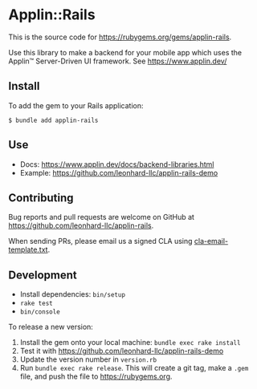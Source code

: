 # Applin::Rails

This is the source code for <https://rubygems.org/gems/applin-rails>.

Use this library to make a backend for your mobile app which uses
the Applin™ Server-Driven UI framework.
See <https://www.applin.dev/>

## Install
To add the gem to your Rails application:

    $ bundle add applin-rails

## Use
* Docs: <https://www.applin.dev/docs/backend-libraries.html>
* Example: <https://github.com/leonhard-llc/applin-rails-demo>

## Contributing
Bug reports and pull requests are welcome on GitHub at <https://github.com/leonhard-llc/applin-rails>.

When sending PRs, please email us a signed CLA using [cla-email-template.txt](cla-email-template.txt).

## Development
* Install dependencies: `bin/setup`
* `rake test`
* `bin/console`

To release a new version:
1. Install the gem onto your local machine: `bundle exec rake install`
2. Test it with <https://github.com/leonhard-llc/applin-rails-demo>
1. Update the version number in `version.rb`
1. Run `bundle exec rake release`.  This will create a git tag, make a `.gem` file, and push the file to <https://rubygems.org>.
